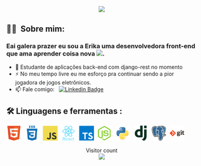 <p align="center"><img src="https://drjplopes.com/media/BlogBanners/Hello-World_Banner.png" width="750"/></p>
<p align="center">

## :woman_technologist: &nbsp;Sobre mim:
### Eai galera prazer eu sou a Erika uma desenvolvedora front-end que ama aprender coisa nova <img src="https://media.giphy.com/media/WUlplcMpOCEmTGBtBW/giphy.gif" width="30">.

- 🌱 Estudante de aplicações back-end com django-rest no momento
- ⚡ No meu tempo livre eu me esforço pra continuar sendo a pior jogadora de jogos eletrônicos.
- 📫 Fale comigo: &nbsp; [![Linkedin Badge](https://img.shields.io/badge/Erika-Fabio-blue?style=flat&logo=Linkedin&logoColor=white)](https://www.linkedin.com/in/erikafabio/)

## :hammer_and_wrench: Linguagens e ferramentas :
<div>
  <img src="https://github.com/devicons/devicon/blob/master/icons/html5/html5-original.svg" title="HTML5" alt="HTML" width="40" height="40"/>&nbsp;
  <img src="https://github.com/devicons/devicon/blob/master/icons/css3/css3-plain-wordmark.svg"  title="CSS3" alt="CSS" width="40" height="40"/>&nbsp;
  <img src="https://github.com/devicons/devicon/blob/master/icons/javascript/javascript-original.svg" title="JavaScript" alt="JavaScript" width="40" height="40"/>&nbsp;
  <img src="https://github.com/devicons/devicon/blob/master/icons/react/react-original-wordmark.svg" title="React" alt="React" width="40" height="40"/>&nbsp;
  <img src="https://github.com/devicons/devicon/blob/master/icons/typescript/typescript-original.svg" title="Typescript" **alt="Typescript" width="40" height="40"/>&nbsp;
  <img src="https://github.com/devicons/devicon/blob/master/icons/nodejs/nodejs-original.svg" title="NodeJS" alt="NodeJS" width="40" height="40"/>&nbsp;
  <img src="https://github.com/devicons/devicon/blob/master/icons/python/python-original.svg" title="Python" **alt="Python" width="40" height="40"/>&nbsp;
  <img src="https://github.com/devicons/devicon/blob/master/icons/django/django-plain.svg" title="Django" **alt="Django" width="40" height="40"/>&nbsp;
  <img src="https://github.com/devicons/devicon/blob/master/icons/postgresql/postgresql-original.svg" title="Postgresql" **alt="Postgresql" width="40" height="40"/>&nbsp;
  <img src="https://github.com/devicons/devicon/blob/master/icons/git/git-original-wordmark.svg" title="Git" **alt="Git" width="40" height="40"/>&nbsp;
</div>
<!--
## 🔥 &nbsp; Meu status :
[![Anurag's GitHub stats](https://github-readme-stats.vercel.app/api?username=erikafabio)](https://github.com/anuraghazra/github-readme-stats)
-->
<p align="center"> 
  Visitor count<br>
  <img src="https://profile-counter.glitch.me/erikafabio/count.svg" />
</p>


<!--
**erikafabio/erikafabio** is a ✨ _special_ ✨ repository because its `README.md` (this file) appears on your GitHub profile.

Here are some ideas to get you started:

- 🔭 I’m currently working on ...
- 🌱 I’m currently learning ...
- 👯 I’m looking to collaborate on ...
- 🤔 I’m looking for help with ...
- 💬 Ask me about ...
- 📫 How to reach me: ...
- 😄 Pronouns: ...
- ⚡ Fun fact: ...
-->
